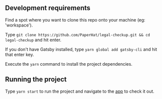 ## Development requirements

Find a spot where you want to clone this repo onto your machine (eg: 'workspace').

Type ```git clone https://github.com/PaperHat/legal-checkup.git && cd legal-checkup``` and hit enter.

If you don't have Gatsby installed, type ```yarn global add gatsby-cli``` and hit that enter key.

Execute the ```yarn``` command to install the project dependencies. 

## Running the project

Type ```yarn start``` to run the project and navigate to the [app](http://localhost:8000/) to check it out.
